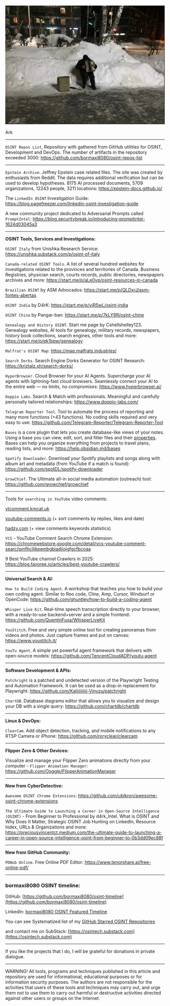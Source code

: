 ![alt text](img/132.jpg)

Ark

----

```OSINT Repos List```, Repository with gathered from GitHub utilities for OSINT, Development and DevOps. The number of artifacts in the repository exceeded 3000: https://github.com/bormaxi8080/osint-repos-list

----

```Epstein Archive```. Jeffrey Epstein case related files. The site was created by enthusiasts from Reddit. The data requires additional verification but can be used to develop hypotheses. 8175 AI processed documents, 5709 organizations, 12243 people, 3211 locations: https://epstein-docs.github.io/

The ```LinkedIn OSINT``` Investigation Guide: https://blog.pagefreezer.com/linkedin-osint-investigation-guide

A new community project dedicated to Adversarial Prompts called ```PromptIntel```: https://blog.securitybreak.io/introducing-promptintel-1624d03045a3

----

**OSINT Tools, Services and Investigations:**

```OSINT Italy``` from Unishka Research Service: https://unishka.substack.com/p/osint-of-italy

```Canada-related OSINT Tools```. A list of several hundred websites for investigations related to the provinces and territories of Canada. Business Registries, physician search, courts records, public directories, newspapers archives and more: https://start.me/p/aLe0vp/osint-resources-in-canada

```Brazilian OSINT``` by ASM Advocados: https://start.me/p/QLDxrJ/asm-fontes-abertas

```OSINT India``` by D4rK: https://start.me/p/vjR5wL/osint-india

```OSINT China``` by Pangar-ban: https://start.me/p/7kLY9R/osint-chine

```Genealogy and History OSINT```. Start me page by Cshellshelley123. Genealogy websites, AI tools for genealogy, military records, newspapers, history book collections, search engines, other tools and more: https://start.me/p/ek1bpw/genealogy

```Malfrat's OSINT Map```: https://map.malfrats.industries/

```Search Dorks```. Search Engine Dorks Generator for OSINT Research: https://kriztalz.sh/search-dorks/

```HyperBrowser```. Cloud Browser for your AI Agents. Supercharge your AI agents with lightning-fast cloud browsers. Seamlessly connect your AI to the entire web — no limits, no compromises: https://www.hyperbrowser.ai/

```Doppio Labs```. Search & Match with professionals. Meaningful and carefully personally tailored relationships: https://www.doppio-labs.com/

```Telegram Reporter Tool```. Tool to automate the process of reporting and many more functions (+43 functions). No coding skills required and very easy to use: https://github.com/Telegram-Reporter/Telegram-Reporter-Tool

```Bases``` is a core plugin that lets you create database-like views of your notes. Using a base you can view, edit, sort, and filter files and their [properties](https://help.obsidian.md/properties). Bases can help you organize everything from projects to travel plans, reading lists, and more: https://help.obsidian.md/bases

```Spotify Downloader```. Download your Spotify playlists and songs along with album art and metadata (from YouTube if a match is found): https://github.com/spotDL/spotify-downloader

```GrowChief```. The Ultimate all-in social media automation (outreach) tool: https://github.com/growchief/growchief

----

Tools for ```searching in YouTube``` video comments:  
  
[ytcomment.kmcat.uk](http://ytcomment.kmcat.uk/)  
  
[youtube-comments.io](http://youtube-comments.io/) (+ sort comments by replies, likes and date)  
  
[hadzy.com](http://hadzy.com/) (+ view comments keywords statistics)  
  
```YCS``` - YouTube Comment Search Chrome Extension: https://chromewebstore.google.com/detail/ycs-youtube-comment-searc/pmfhcilikeembgbiadjiojgfgcfbcoaa

9 Best YouTube channel Crawlers in 2025: https://blog.favoree.io/articles/best-youtube-crawlers/

----

**Universal Search & AI:**

```How to Build Coding Agent```. A workshop that teaches you how to build your own coding agent. Similar to Roo code, Cline, Amp, Cursor, Windsurf or OpenCode: https://github.com/ghuntley/how-to-build-a-coding-agent

```Whisper Live Kit```. Real-time speech transcription directly to your browser, with a ready-to-use backend+server and a simple frontend: https://github.com/QuentinFuxa/WhisperLiveKit

```YouStitch```. Free and very simple online tool for creating panoramas from videos and photos. Just capture frames and put on canvas: https://www.youstitch.it/

```YouTu Agent```. A simple yet powerful agent framework that delivers with open-source models: https://github.com/TencentCloudADP/youtu-agent

----

**Software Development & APIs:**

```Patchright``` is a patched and undetected version of the Playwright Testing and Automation Framework. It can be used as a drop-in replacement for Playwright: https://github.com/Kaliiiiiiiiii-Vinyzu/patchright

```ChartDB```. Database diagrams editor that allows you to visualize and design your DB with a single query: https://github.com/chartdb/chartdb

----

**Linux & DevOps:**

```ClearCam```. Add object detection, tracking, and mobile notifications to any RTSP Camera or iPhone: https://github.com/roryclear/clearcam

----

**Flipper Zero & Other Devices:**

Visualize and manage your Flipper Zero animations directly from your computer - ```Flipper Animation Manager```: https://github.com/Ooggle/FlipperAnimationManager

----

**New from CyberDetective:**

```Awesome OSINT Chrome Extensions```: https://github.com/ubikron/awesome-osint-chrome-extensions

```The Ultimate Guide to Launching a Career in Open-Source Intelligence (OSINT)``` - From Beginner to Professional by d4rk_Intel. What is OSINT and Why Does It Matter, Strategic OSINT Job Hunting on LinkedIn, Resource Index, URLs & Organizations and more: https://preciousvincentct.medium.com/the-ultimate-guide-to-launching-a-career-in-open-source-intelligence-osint-from-beginner-to-0b3dd09ec88f

----

**New from GitHub Community:**

```PDNob Online```. Free Online PDF Editor: https://www.tenorshare.ai/free-online-pdf/

----
### bormaxi8080 OSINT timeline:

GitHub: [https://github.com/bormaxi8080/osint-timeline](https://github.com/bormaxi8080/osint-timeline)

LinkedIn: [bormaxi8080 OSINT Featured Timeline](https://www.linkedin.com/in/osintech/details/featured/)

You can see Systematized list of my [GitHub Starred OSINT Repositories](https://github.com/bormaxi8080/osint-repos-list)

and contact me on SubStack: [https://osintech.substack.com](https://osintech.substack.com)

----

If you like the projects that I do, I will be grateful for donations in private dialogue.

----

WARNING! All tools, programs and techniques published in this article and repository are used for informational, educational purposes or for information security purposes. The authors are not responsible for the activities that users of these tools and techniques may carry out, and urge them not to use them to carry out harmful or destructive activities directed against other users or groups on the Internet.
